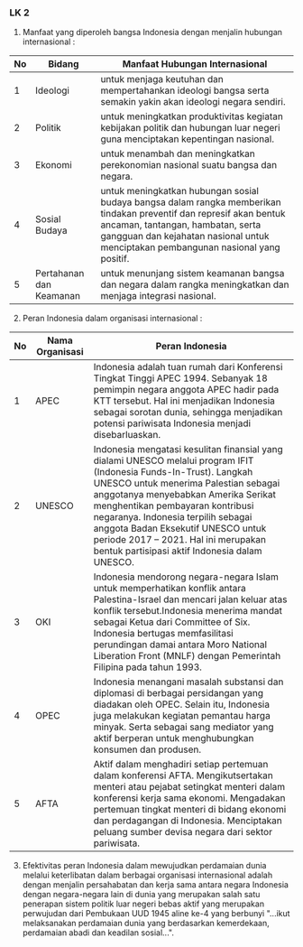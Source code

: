 ### LK 2

1. Manfaat yang diperoleh bangsa Indonesia dengan menjalin hubungan internasional : 

No | Bidang | Manfaat Hubungan Internasional
---|---|---
 1 | Ideologi | untuk menjaga keutuhan dan mempertahankan ideologi bangsa serta semakin yakin akan ideologi negara sendiri. 
2 | Politik | untuk meningkatkan produktivitas kegiatan kebijakan politik dan hubungan luar negeri guna menciptakan kepentingan nasional.
3 | Ekonomi | untuk menambah dan meningkatkan perekonomian nasional suatu bangsa dan negara.
4 | Sosial Budaya | untuk meningkatkan hubungan sosial budaya bangsa dalam rangka memberikan tindakan preventif dan represif akan bentuk ancaman, tantangan, hambatan, serta gangguan dan kejahatan nasional untuk menciptakan pembangunan nasional yang positif.
5 | Pertahanan dan Keamanan | untuk menunjang sistem keamanan bangsa dan negara dalam rangka meningkatkan dan menjaga integrasi nasional.



2. Peran Indonesia dalam organisasi internasional :

No | Nama Organisasi | Peran Indonesia
--|--|--
1 | APEC | Indonesia adalah tuan rumah dari Konferensi Tingkat Tinggi APEC 1994. Sebanyak 18 pemimpin negara anggota APEC hadir pada KTT tersebut. Hal ini menjadikan Indonesia sebagai sorotan dunia, sehingga menjadikan potensi pariwisata Indonesia menjadi disebarluaskan.
2 | UNESCO | Indonesia mengatasi kesulitan finansial yang dialami UNESCO melalui program IFIT (Indonesia Funds-In-Trust). Langkah UNESCO untuk menerima Palestian sebagai anggotanya menyebabkan Amerika Serikat menghentikan pembayaran kontribusi negaranya. Indonesia terpilih sebagai anggota Badan Eksekutif UNESCO untuk periode 2017 – 2021. Hal ini merupakan bentuk partisipasi aktif Indonesia dalam UNESCO.
3 | OKI | Indonesia mendorong negara-negara Islam untuk memperhatikan konflik antara Palestina-Israel dan mencari jalan keluar atas konflik tersebut.Indonesia menerima mandat sebagai Ketua dari Committee of Six. Indonesia bertugas memfasilitasi perundingan damai antara Moro National Liberation Front (MNLF) dengan Pemerintah Filipina pada tahun 1993. 
4 | OPEC | Indonesia menangani masalah substansi dan diplomasi di berbagai persidangan yang diadakan oleh OPEC. Selain itu, Indonesia juga melakukan kegiatan pemantau harga minyak. Serta sebagai sang mediator yang aktif berperan untuk menghubungkan konsumen dan produsen.
5 | AFTA  | Aktif dalam menghadiri setiap pertemuan dalam konferensi AFTA. Mengikutsertakan menteri atau pejabat setingkat menteri dalam konferensi kerja sama ekonomi. Mengadakan pertemuan tingkat menteri di bidang ekonomi dan perdagangan di Indonesia. Menciptakan peluang sumber devisa negara dari sektor pariwisata.

3. Efektivitas peran Indonesia dalam mewujudkan perdamaian dunia melalui keterlibatan dalam berbagai organisasi internasional adalah dengan menjalin persahabatan dan kerja sama antara negara Indonesia dengan negara-negara lain di dunia yang merupakan salah satu penerapan sistem politik luar negeri bebas aktif yang merupakan perwujudan dari Pembukaan UUD 1945 aline ke-4 yang berbunyi "...ikut melaksanakan perdamaian dunia yang berdasarkan kemerdekaan, perdamaian abadi dan keadilan sosial...".



